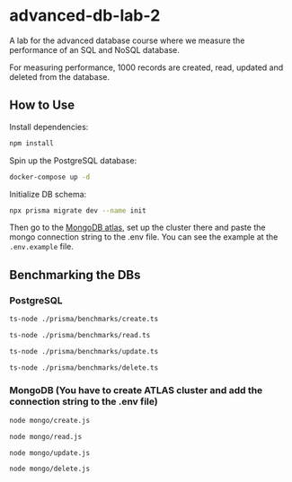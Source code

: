 # advanced-db-lab-2
A lab for the advanced database course where we measure the performance of an SQL and NoSQL database.

For measuring performance, 1000 records are created, read, updated and deleted from the database.


## How to Use
Install dependencies:
```zsh
npm install
```

Spin up the PostgreSQL database:
```zsh
docker-compose up -d
```
Initialize DB schema:

```zsh
npx prisma migrate dev --name init
```


Then go to the [MongoDB atlas](https://www.mongodb.com/cloud/atlas), set up the cluster there and paste the mongo connection string to the .env file. You can see the example at the `.env.example` file.

## Benchmarking the DBs
### PostgreSQL

```zsh
ts-node ./prisma/benchmarks/create.ts
```

```zsh
ts-node ./prisma/benchmarks/read.ts
```

```zsh
ts-node ./prisma/benchmarks/update.ts
```

```zsh
ts-node ./prisma/benchmarks/delete.ts
```


### MongoDB (You have to create ATLAS cluster and add the connection string to the .env file)
```zsh
node mongo/create.js
```

```zsh
node mongo/read.js
```

```zsh
node mongo/update.js
```

```zsh
node mongo/delete.js
```

